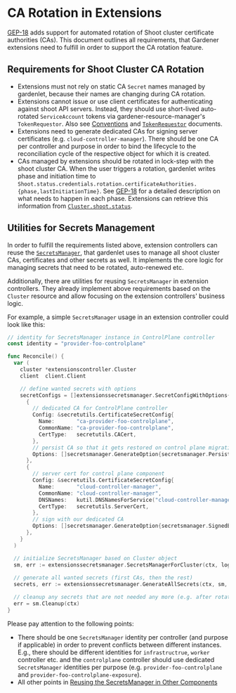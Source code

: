 # CA Rotation in Extensions

[GEP-18](../proposals/18-shoot-CA-rotation.md) adds support for automated rotation of Shoot cluster certificate authorities (CAs).
This document outlines all requirements, that Gardener extensions need to fulfill in order to support the CA rotation feature.

## Requirements for Shoot Cluster CA Rotation

- Extensions must not rely on static CA `Secret` names managed by gardenlet, because their names are changing during CA rotation.
- Extensions cannot issue or use client certificates for authenticating against shoot API servers. Instead, they should use short-lived auto-rotated `ServiceAccount` tokens via gardener-resource-manager's `TokenRequestor`. Also see [Conventions](./conventions.md) and [`TokenRequestor`](../concepts/resource-manager.md#tokenrequestor) documents.
- Extensions need to generate dedicated CAs for signing server certificates (e.g. `cloud-controller-manager`). There should be one CA per controller and purpose in order to bind the lifecycle to the reconciliation cycle of the respective object for which it is created.
- CAs managed by extensions should be rotated in lock-step with the shoot cluster CA. 
  When the user triggers a rotation, gardenlet writes phase and initiation time to `Shoot.status.credentials.rotation.certificateAuthorities.{phase,lastInitiationTime}`. See [GEP-18](../proposals/18-shoot-CA-rotation.md#rotation-sequence-for-cluster-and-client-ca) for a detailed description on what needs to happen in each phase.
  Extensions can retrieve this information from [`Cluster.shoot.status`](./cluster.md).

## Utilities for Secrets Management

In order to fulfill the requirements listed above, extension controllers can reuse the [`SecretsManager`](../development/secrets_management.md), that gardenlet uses to manage all shoot cluster CAs, certificates and other secrets as well.
It implements the core logic for managing secrets that need to be rotated, auto-renewed etc.

Additionally, there are utilities for reusing `SecretsManager` in extension controllers.
They already implement above requirements based on the `Cluster` resource and allow focusing on the extension controllers' business logic.

For example, a simple `SecretsManager` usage in an extension controller could look like this:

```go
// identity for SecretsManager instance in ControlPlane controller
const identity = "provider-foo-controlplane"

func Reconcile() {
  var (
    cluster *extensionscontroller.Cluster
    client  client.Client

    // define wanted secrets with options
    secretConfigs = []extensionssecretsmanager.SecretConfigWithOptions{
      {
        // dedicated CA for ControlPlane controller
        Config: &secretutils.CertificateSecretConfig{
          Name:       "ca-provider-foo-controlplane",
          CommonName: "ca-provider-foo-controlplane",
          CertType:   secretutils.CACert,
        },
        // persist CA so that it gets restored on control plane migration
        Options: []secretsmanager.GenerateOption{secretsmanager.Persist()},
      },
      {
        // server cert for control plane component
        Config: &secretutils.CertificateSecretConfig{
          Name:       "cloud-controller-manager",
          CommonName: "cloud-controller-manager",
          DNSNames:   kutil.DNSNamesForService("cloud-controller-manager", namespace),
          CertType:   secretutils.ServerCert,
        },
        // sign with our dedicated CA
        Options: []secretsmanager.GenerateOption{secretsmanager.SignedByCA("ca-provider-foo-controlplane")},
      },
    }
  )

  // initialize SecretsManager based on Cluster object
  sm, err := extensionssecretsmanager.SecretsManagerForCluster(ctx, logger.WithName("secretsmanager"), clock.RealClock{}, client, cluster, identity, secretConfigs)
  
  // generate all wanted secrets (first CAs, then the rest)
  secrets, err := extensionssecretsmanager.GenerateAllSecrets(ctx, sm, secretConfigs)

  // cleanup any secrets that are not needed any more (e.g. after rotation)
  err = sm.Cleanup(ctx)
}
```

Please pay attention to the following points:
- There should be one `SecretsManager` identity per controller (and purpose if applicable) in order to prevent conflicts between different instances.
  E.g., there should be different identities for `infrastructrue`, `worker` controller etc. and the `controlplane` controller should use dedicated `SecretsManager` identities per purpose (e.g. `provider-foo-controlplane` and `provider-foo-controlplane-exposure`).
- All other points in [Reusing the SecretsManager in Other Components](../development/secrets_management.md#reusing-the-secretsmanager-in-other-components)


